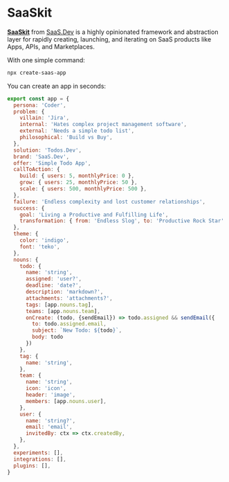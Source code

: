 # SaaSkit 

**[SaaSkit](https://saaskit.js.org)** from [SaaS.Dev](https://saas.dev) is a highly opinionated framework and abstraction layer for rapidly 
creating, launching, and iterating on SaaS products like Apps, APIs, and Marketplaces.

With one simple command:

```bash
npx create-saas-app
```

You can create an app in seconds:

```javascript
export const app = {
  persona: 'Coder',
  problem: {
    villain: 'Jira',
    internal: 'Hates complex project management software',
    external: 'Needs a simple todo list',
    philosophical: 'Build vs Buy',
  },
  solution: 'Todos.Dev',
  brand: 'SaaS.Dev',
  offer: 'Simple Todo App',
  callToAction: {
    build: { users: 5, monthlyPrice: 0 },
    grow: { users: 25, monthlyPrice: 50 },
    scale: { users: 500, monthlyPrice: 500 },
  },
  failure: 'Endless complexity and lost customer relationships',
  success: {
    goal: 'Living a Productive and Fulfilling Life',
    transformation: { from: 'Endless Slog', to: 'Productive Rock Star' }
  },
  theme: {
    color: 'indigo',
    font: 'teko',
  },
  nouns: {
    todo: {
      name: 'string',
      assigned: 'user?',
      deadline: 'date?',
      description: 'markdown?',
      attachments: 'attachments?',
      tags: [app.nouns.tag],
      teams: [app.nouns.team],
      onCreate: (todo, {sendEmail}) => todo.assigned && sendEmail({
        to: todo.assigned.email,
        subject: `New Todo: ${todo}`,
        body: todo
      })
    },
    tag: {
      name: 'string',
    },
    team: {
      name: 'string',
      icon: 'icon',
      header: 'image',
      members: [app.nouns.user],
    },
    user: {
      name: 'string?',
      email: 'email',
      invitedBy: ctx => ctx.createdBy,
    },
  },
  experiments: [],
  integrations: [],
  plugins: [],
}

```